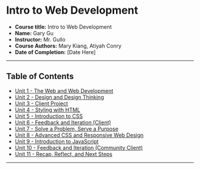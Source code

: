 #  Intro to Web Development 
- **Course title:** Intro to Web Development
- **Name:** Gary Gu
- **Instructor:** Mr. Gullo
- **Course Authors:** Mary Kiang, Atiyah Conry
- **Date of Completion:** [Date Here]

---

##  Table of Contents

- [Unit 1 - The Web and Web Development ](#unit1)
- [Unit 2 - Design and Design Thinking ](#unit2)
- [Unit 3 - Client Project ](#unit3)
- [Unit 4 - Styling with HTML ](#unit4)
- [Unit 5 - Introduction to CSS ](#unit5)
- [Unit 6 - Feedback and Iteration (Client) ](#unit6)
- [Unit 7 - Solve a Problem, Serve a Purpose ](#unit7)
- [Unit 8 - Advanced CSS and Responsive Web Design ](#unit8)
- [Unit 9 - Introduction to JavaScript ](#unit9)
- [Unit 10 - Feedback and Iteration (Community Client) ](#unit10)
- [Unit 11 - Recap, Reflect, and Next Steps ](#unit11)

---